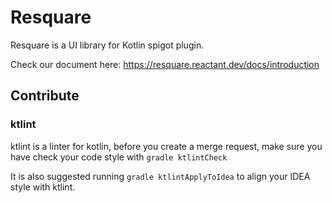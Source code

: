 # Resquare
Resquare is a UI library for Kotlin spigot plugin.

Check our document here: https://resquare.reactant.dev/docs/introduction

## Contribute

### ktlint

ktlint is a linter for kotlin, before you create a merge request, make sure you have check your code style
with `gradle ktlintCheck`

It is also suggested running `gradle ktlintApplyToIdea` to align your IDEA style with ktlint.

